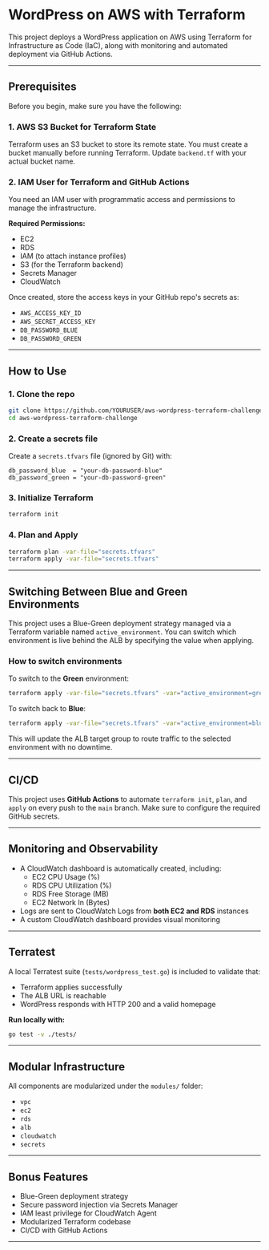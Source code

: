 # WordPress on AWS with Terraform

This project deploys a WordPress application on AWS using Terraform for Infrastructure as Code (IaC), along with monitoring and automated deployment via GitHub Actions.

---

## Prerequisites

Before you begin, make sure you have the following:

### 1. AWS S3 Bucket for Terraform State
Terraform uses an S3 bucket to store its remote state. You must create a bucket manually before running Terraform.
Update `backend.tf` with your actual bucket name.

### 2. IAM User for Terraform and GitHub Actions
You need an IAM user with programmatic access and permissions to manage the infrastructure.

**Required Permissions:**
- EC2
- RDS
- IAM (to attach instance profiles)
- S3 (for the Terraform backend)
- Secrets Manager
- CloudWatch

Once created, store the access keys in your GitHub repo's secrets as:
- `AWS_ACCESS_KEY_ID`
- `AWS_SECRET_ACCESS_KEY`
- `DB_PASSWORD_BLUE`
- `DB_PASSWORD_GREEN`

---

## How to Use

### 1. Clone the repo
```bash
git clone https://github.com/YOURUSER/aws-wordpress-terraform-challenge
cd aws-wordpress-terraform-challenge
```

### 2. Create a secrets file
Create a `secrets.tfvars` file (ignored by Git) with:
```hcl
db_password_blue  = "your-db-password-blue"
db_password_green = "your-db-password-green"
```

### 3. Initialize Terraform
```bash
terraform init
```

### 4. Plan and Apply
```bash
terraform plan -var-file="secrets.tfvars"
terraform apply -var-file="secrets.tfvars"
```

---

## Switching Between Blue and Green Environments

This project uses a Blue-Green deployment strategy managed via a Terraform variable named `active_environment`. You can switch which environment is live behind the ALB by specifying the value when applying.

### How to switch environments

To switch to the **Green** environment:
```bash
terraform apply -var-file="secrets.tfvars" -var="active_environment=green"
```

To switch back to **Blue**:
```bash
terraform apply -var-file="secrets.tfvars" -var="active_environment=blue"
```

This will update the ALB target group to route traffic to the selected environment with no downtime.

---

## CI/CD

This project uses **GitHub Actions** to automate `terraform init`, `plan`, and `apply` on every push to the `main` branch.
Make sure to configure the required GitHub secrets.

---

## Monitoring and Observability

- A CloudWatch dashboard is automatically created, including:
  - EC2 CPU Usage (%)
  - RDS CPU Utilization (%)
  - RDS Free Storage (MB)
  - EC2 Network In (Bytes)
- Logs are sent to CloudWatch Logs from **both EC2 and RDS** instances
- A custom CloudWatch dashboard provides visual monitoring

---

## Terratest

A local Terratest suite (`tests/wordpress_test.go`) is included to validate that:
- Terraform applies successfully
- The ALB URL is reachable
- WordPress responds with HTTP 200 and a valid homepage

**Run locally with:**
```bash
go test -v ./tests/
```

---

## Modular Infrastructure

All components are modularized under the `modules/` folder:
- `vpc`
- `ec2`
- `rds`
- `alb`
- `cloudwatch`
- `secrets`

---

## Bonus Features

- Blue-Green deployment strategy
- Secure password injection via Secrets Manager
- IAM least privilege for CloudWatch Agent
- Modularized Terraform codebase
- CI/CD with GitHub Actions

---

